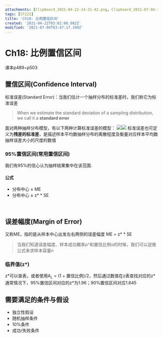 ```yaml
---
attachments: [Clipboard_2021-04-22-14-31-42.png, Clipboard_2021-07-04-11-21-04.png]
tags: [ST221]
title: 'Ch18: 比例置信区间'
created: '2021-04-22T03:02:00.082Z'
modified: '2021-07-04T03:47:17.199Z'
---
```


# Ch18: 比例置信区间
课本p489~p503

## 置信区间(Confidence Interval)
标准误差(Standard Error)：当我们估计一个抽样分布的标准差时，我们称它为标准误差
> When we estimate the standard deviation of a sampling distribution, we call it a **standard error**

面对两种抽样分布模型，有以下两种计算标准误差的模型：
![](@attachment/Clipboard_2021-07-03-22-12-14.png)![](@attachment/Clipboard_2021-07-04-10-55-53.png)
标准误差也可定义为**残差的标准差**，是描述样本平均数抽样分布的离散程度及衡量对应样本平均数抽样误差大小的尺度的数值

### 95%置信区间(常用置信区间)
我们有95%的信心认为抽样结果集中在该范围.
#### 公式
- 分布中心 ± ME
- 分布中心 ± z* * SE

<br>

## 误差幅度(Margin of Error)
又称ME，指的是从样本中心出发左右两侧的误差幅度
ME = z* * SE
> 当我们知道误差幅度、样本成功概率p^和置信比例α的时候，我们可以逆推公式来求样本容量n

### 临界值(z*)
z\*可以查表，或者使用A<sub>L</sub> = (1 + 置信比例)/2，然后通过数值在z表查找对应的z\*
通常情况下，95%置信区间对应的z*为1.96；90%置信区间对应1.645
<br>

## 需要满足的条件与假设
- 独立性假设
- 随机抽样条件
- 10%条件
- 成功/失败条件



